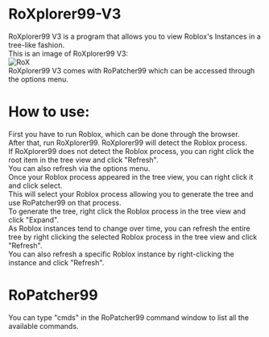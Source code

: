 # RoXplorer99-V3
RoXplorer99 V3 is a program that allows you to view Roblox's Instances in a tree-like fashion.<br>
This is an image of RoXplorer99 V3:<br>
![RoX](https://user-images.githubusercontent.com/39180224/137618629-69721a02-a088-4b54-8510-34d49d0f1ade.png)
<br>
RoXplorer99 V3 comes with RoPatcher99 which can be accessed through the options menu.<br>
<h1>How to use:</h1>
First you have to run Roblox, which can be done through the browser.<br>
After that, run RoXplorer99. RoXplorer99 will detect the Roblox process.<br>
If RoXplorer99 does not detect the Roblox process, you can right click the root item in the tree view and click "Refresh".<br>
You can also refresh via the options menu.<br>
Once your Roblox process appeared in the tree view, you can right click it and click select.<br>
This will select your Roblox process allowing you to generate the tree and use RoPatcher99 on that process.<br>
To generate the tree, right click the Roblox process in the tree view and click "Expand".<br>
As Roblox instances tend to change over time, you can refresh the entire tree by right clicking the selected Roblox process in the tree view and click "Refresh".<br>
You can also refresh a specific Roblox instance by right-clicking the instance and click "Refresh".<br>
<h1>RoPatcher99</h1>
You can type "cmds" in the RoPatcher99 command window to list all the available commands.
